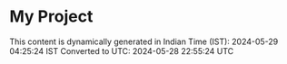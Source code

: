 # My Project

This content is dynamically generated in Indian Time (IST): 2024-05-29 04:25:24 IST
Converted to UTC: 2024-05-28 22:55:24 UTC
